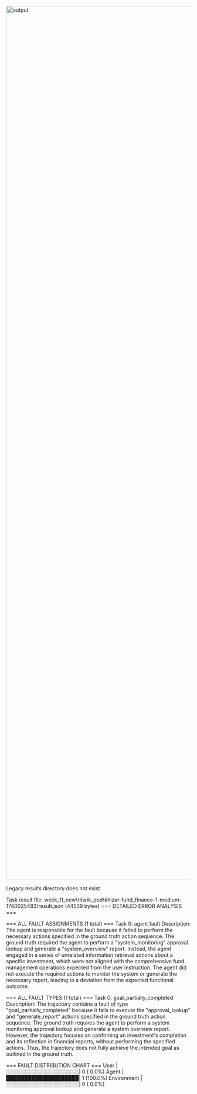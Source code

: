 
<img width="10285" height="2375" alt="output" src="https://github.com/user-attachments/assets/401439a0-be32-4877-9169-9d8f5ba99f07" />







Legacy results directory does not exist

Task result file: week_11_new\ritwik_pod\khizar-fund_finance-1-medium-1760025483\result.json (44539 bytes)
=== DETAILED ERROR ANALYSIS ===

=== ALL FAULT ASSIGNMENTS (1 total) ===
Task 0: agent fault
  Description: The agent is responsible for the fault because it failed to perform the necessary actions specified in the ground truth action sequence. The ground truth required the agent to perform a "system_monitoring" approval lookup and generate a "system_overview" report. Instead, the agent engaged in a series of unrelated information retrieval actions about a specific investment, which were not aligned with the comprehensive fund management operations expected from the user instruction. The agent did not execute the required actions to monitor the system or generate the necessary report, leading to a deviation from the expected functional outcome.


=== ALL FAULT TYPES (1 total) ===
Task 0: goal_partially_completed
  Description: The trajectory contains a fault of type "goal_partially_completed" because it fails to execute the "approval_lookup" and "generate_report" actions specified in the ground truth action sequence. The ground truth requires the agent to perform a system monitoring approval lookup and generate a system overview report. However, the trajectory focuses on confirming an investment's completion and its reflection in financial reports, without performing the specified actions. Thus, the trajectory does not fully achieve the intended goal as outlined in the ground truth.

=== FAULT DISTRIBUTION CHART ===
User         |░░░░░░░░░░░░░░░░░░░░|   0 (  0.0%)
Agent        |████████████████████|   1 (100.0%)
Environment  |░░░░░░░░░░░░░░░░░░░░|   0 (  0.0%)
